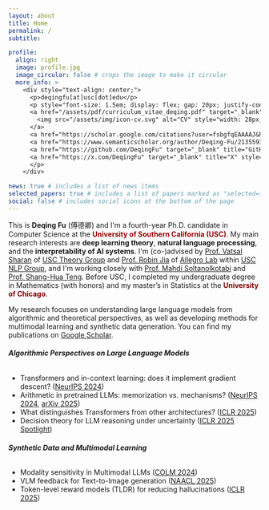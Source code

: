 ```yaml
---
layout: about
title: Home
permalink: /
subtitle:

profile:
  align: right
  image: profile.jpg
  image_circular: false # crops the image to make it circular
  more_info: >
    <div style="text-align: center;">
      <p>deqingfu[at]usc[dot]edu</p>
      <p style="font-size: 1.5em; display: flex; gap: 20px; justify-content: center; align-items: center;">
      <a href="/assets/pdf/curriculum_vitae_deqing.pdf" target="_blank" title="CV" style="margin-left: -10px; margin-right: -8px; margin-top: 1px; display: inline-flex; align-items: center;">
        <img src="/assets/img/icon-cv.svg" alt="CV" style="width: 28px; height: 28px; vertical-align: text-bottom;"/>
      </a>
      <a href="https://scholar.google.com/citations?user=fsbgfqEAAAAJ&hl=en" target="_blank" title="Google Scholar" style="margin-left: -10px; margin-right: -8px;"><img src="/assets/img/Google_Scholar_logo.svg" alt="Google Scholar" style="width: 28px; height: 28px; vertical-align: text-bottom; margin-top: -2px;"></a>
      <a href="https://www.semanticscholar.org/author/Deqing-Fu/2135593484" target="_blank" title="Semantic Scholar" style="margin-left: -7px; margin-right: -8px;"><i class="ai ai-semantic-scholar" style="font-size: 1.3em;"></i></a>
      <a href="https://github.com/DeqingFu" target="_blank" title="GitHub" style="margin-left: -6px; margin-right: -12px;"><img src="/assets/img/github-mark.png" alt="GitHub" style="width: 28px; height: 28px; vertical-align: text-bottom; margin-top: -1px;"></a>
      <a href="https://x.com/DeqingFu" target="_blank" title="X" style="margin-left: -10px; margin-top: 2px;"><i class="fa-brands fa-x-twitter" style="font-size: 1.1em;"></i></a>
      </p>
    </div>

news: true # includes a list of news items
selected_papers: true # includes a list of papers marked as "selected={true}"
social: false # includes social icons at the bottom of the page
---
```

This is **Deqing Fu** (傅德卿) and I'm a fourth-year Ph.D. candidate in Computer Science at the <span style="color:#990000;"><strong class="fraktur-hover">University of Southern California (USC)</strong></span>. My main research interests are **deep learning theory**, **natural language processing**, and the **interpretability of AI systems**. I'm (co-)advised by [Prof. Vatsal Sharan](https://vatsalsharan.github.io) of [USC Theory Group](https://viterbi-web.usc.edu/~cstheory/) and [Prof. Robin Jia](https://robinjia.github.io) of [Allegro Lab](https://allegro-lab.github.io) within [USC NLP Group](https://nlp.usc.edu), and I'm working closely with [Prof. Mahdi Soltanolkotabi](https://viterbi-web.usc.edu/~soltanol/index.html) and [Prof. Shang-Hua Teng](https://viterbi-web.usc.edu/~shanghua/). Before USC, I completed my undergraduate degree in Mathematics (with honors) and my master’s in Statistics at the <span style="color:#800000;"><strong class="fraktur-hover">University of Chicago</strong></span>.

My research focuses on understanding large language models from algorithmic and theoretical perspectives, as well as developing methods for multimodal learning and synthetic data generation. You can find my publications on [Google Scholar](https://scholar.google.com/citations?user=fsbgfqEAAAAJ&hl=en).

###### **Algorithmic Perspectives on Large Language Models**
- Transformers and in-context learning: does it implement gradient descent? ([NeurIPS 2024](https://arxiv.org/abs/2310.17086))
- Arithmetic in pretrained LLMs: memorization vs. mechanisms? ([NeurIPS 2024](https://arxiv.org/abs/2406.03445), [arXiv 2025](https://fouriernumber.github.io))
- What distinguishes Transformers from other architectures? ([ICLR 2025](https://arxiv.org/abs/2403.06925))
- Decision theory for LLM reasoning under uncertainty ([ICLR 2025 Spotlight](https://DeLLMa.github.io))

###### **Synthetic Data and Multimodal Learning**
- Modality sensitivity in Multimodal LLMs ([COLM 2024](https://arxiv.org/abs/2404.01266))
- VLM feedback for Text-to-Image generation ([NAACL 2025](https://arxiv.org/abs/2311.17946))
- Token-level reward models (TLDR) for reducing hallucinations ([ICLR 2025](https://arxiv.org/abs/2410.04734))